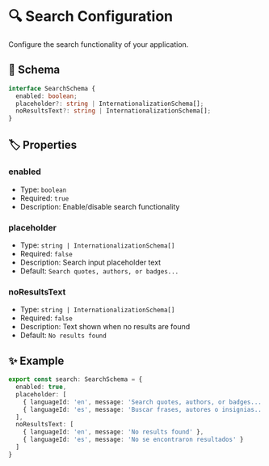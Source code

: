 # 🔍 Search Configuration

Configure the search functionality of your application.

## 📜 Schema

```ts
interface SearchSchema {
  enabled: boolean;
  placeholder?: string | InternationalizationSchema[];
  noResultsText?: string | InternationalizationSchema[];
}
```

## 🏷️ Properties

### enabled
- Type: `boolean`
- Required: `true`
- Description: Enable/disable search functionality

### placeholder
- Type: `string | InternationalizationSchema[]`
- Required: `false`
- Description: Search input placeholder text
- Default: `Search quotes, authors, or badges...`

### noResultsText
- Type: `string | InternationalizationSchema[]`
- Required: `false`
- Description: Text shown when no results are found
- Default: `No results found`

## ✨ Example

```ts
export const search: SearchSchema = {
  enabled: true,
  placeholder: [
    { languageId: 'en', message: 'Search quotes, authors, or badges...' },
    { languageId: 'es', message: 'Buscar frases, autores o insignias...' }
  ],
  noResultsText: [
    { languageId: 'en', message: 'No results found' },
    { languageId: 'es', message: 'No se encontraron resultados' }
  ]
}
```